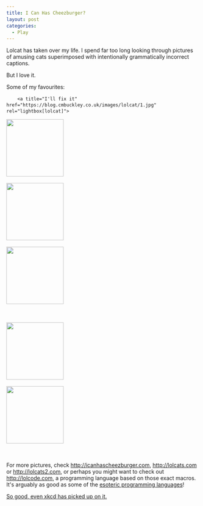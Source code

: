```yaml
---
title: I Can Has Cheezburger?
layout: post
categories:
  - Play
---
```

Lolcat has taken over my life. I spend far too long looking through pictures of amusing cats superimposed with intentionally grammatically incorrect captions.

But I love it.

Some of my favourites:



		<a title="I'll fix it" href="https://blog.cmbuckley.co.uk/images/lolcat/1.jpg" rel="lightbox[lolcat]">

<div id='gallery-2' class='gallery galleryid-40 gallery-columns-3 gallery-size-thumbnail'>
  <dl class='gallery-item'>
    <dt class='gallery-icon landscape'>
      <a href='https://cmbuckley.co.uk/blog/2007/06/13/i-can-has-cheezburger/attachment/1/'><img width="150" height="150" src="/assets/posts/2007/06/1-150x150.jpg" class="attachment-thumbnail size-thumbnail" alt="" srcset="/assets/posts/2007/06/1-150x150.jpg 150w, /assets/posts/2007/06/1-75x75.jpg 75w, /assets/posts/2007/06/1-100x100.jpg 100w" sizes="(max-width: 150px) 100vw, 150px" /></a>
    </dt>
  </dl>

  <dl class='gallery-item'>
    <dt class='gallery-icon landscape'>
      <a href='https://cmbuckley.co.uk/blog/2007/06/13/i-can-has-cheezburger/attachment/2/'><img width="150" height="150" src="/assets/posts/2007/06/2-150x150.jpg" class="attachment-thumbnail size-thumbnail" alt="" srcset="/assets/posts/2007/06/2-150x150.jpg 150w, /assets/posts/2007/06/2-75x75.jpg 75w, /assets/posts/2007/06/2-100x100.jpg 100w" sizes="(max-width: 150px) 100vw, 150px" /></a>
    </dt>
  </dl>

  <dl class='gallery-item'>
    <dt class='gallery-icon portrait'>
      <a href='https://cmbuckley.co.uk/blog/2007/06/13/i-can-has-cheezburger/attachment/3/'><img width="150" height="150" src="/assets/posts/2007/06/3-150x150.jpg" class="attachment-thumbnail size-thumbnail" alt="" srcset="/assets/posts/2007/06/3-150x150.jpg 150w, /assets/posts/2007/06/3-75x75.jpg 75w, /assets/posts/2007/06/3-100x100.jpg 100w" sizes="(max-width: 150px) 100vw, 150px" /></a>
    </dt>
  </dl>

  <br style="clear: both" />

  <dl class='gallery-item'>
    <dt class='gallery-icon landscape'>
      <a href='https://cmbuckley.co.uk/blog/2007/06/13/i-can-has-cheezburger/attachment/4/'><img width="150" height="150" src="/assets/posts/2007/06/4-150x150.jpg" class="attachment-thumbnail size-thumbnail" alt="" srcset="/assets/posts/2007/06/4-150x150.jpg 150w, /assets/posts/2007/06/4-75x75.jpg 75w, /assets/posts/2007/06/4-100x100.jpg 100w" sizes="(max-width: 150px) 100vw, 150px" /></a>
    </dt>
  </dl>

  <dl class='gallery-item'>
    <dt class='gallery-icon landscape'>
      <a href='https://cmbuckley.co.uk/blog/2007/06/13/i-can-has-cheezburger/attachment/5/'><img width="150" height="150" src="/assets/posts/2007/06/5-150x150.jpg" class="attachment-thumbnail size-thumbnail" alt="" srcset="/assets/posts/2007/06/5-150x150.jpg 150w, /assets/posts/2007/06/5-300x300.jpg 300w, /assets/posts/2007/06/5-75x75.jpg 75w, /assets/posts/2007/06/5-100x100.jpg 100w, /assets/posts/2007/06/5.jpg 500w" sizes="(max-width: 150px) 100vw, 150px" /></a>
    </dt>
  </dl>

  <br style='clear: both' />
</div></p>

<p>
  </a>
</p>

<p>
  For more pictures, check <a href="http://icanhascheezburger.com">http://icanhascheezburger.com</a>, <a href="http://lolcats.com">http://lolcats.com</a> or <a href="http://lolcats2.com">http://lolcats2.com</a>, or perhaps you might want to check out <a href="http://lolcode.com">http://lolcode.com</a>, a programming language based on those exact macros. It's arguably as good as some of the <a href="https://en.wikipedia.org/wiki/Esoteric_programming_language">esoteric programming languages</a>!
</p>

<p>
  <ins datetime="2007-06-14T13:31:12+00:00">So good, even <a href="https://xkcd.com">xkcd</a> has <a href="https://xkcd.com/c262.html">picked up on it</a>.</ins>
</p>
